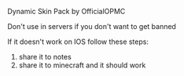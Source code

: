 Dynamic Skin Pack by OfficialOPMC

Don't use in servers if you don't want to get banned

If it doesn't work on IOS follow these steps:

1. share it to notes
2. share it to minecraft and it should work
